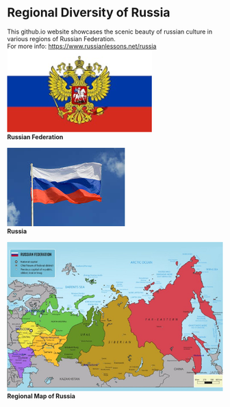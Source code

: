 # Regional Diversity of Russia
This github.io website showcases the scenic beauty of russian culture in various regions of Russian Federation. <br>
For more info: https://www.russianlessons.net/russia <br>
![**Russian Federation**](./images/wallpaper.jpg) <br>
**Russian Federation**
<br>
<br>
![**Russia**](./images/russia.jpeg) <br>
**Russia**
<br>
<br>
![!Map](./images/russia_2.jpg) <br>
**Regional Map of Russia**
